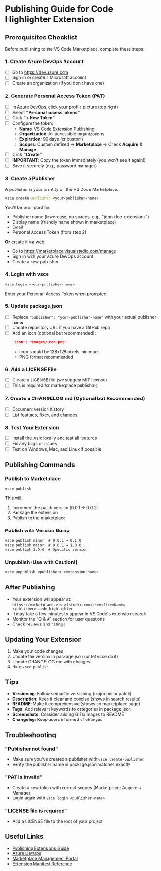 # Publishing Guide for Code Highlighter Extension

## Prerequisites Checklist

Before publishing to the VS Code Marketplace, complete these steps:

### 1. Create Azure DevOps Account
- [ ] Go to https://dev.azure.com
- [ ] Sign in or create a Microsoft account
- [ ] Create an organization (if you don't have one)

### 2. Generate Personal Access Token (PAT)
- [ ] In Azure DevOps, click your profile picture (top right)
- [ ] Select **"Personal access tokens"**
- [ ] Click **"+ New Token"**
- [ ] Configure the token:
  - **Name**: VS Code Extension Publishing
  - **Organization**: All accessible organizations
  - **Expiration**: 90 days (or custom)
  - **Scopes**: Custom defined → **Marketplace** → Check **Acquire** & **Manage**
- [ ] Click **"Create"**
- [ ] **IMPORTANT**: Copy the token immediately (you won't see it again!)
- [ ] Save it securely (e.g., password manager)

### 3. Create a Publisher
A publisher is your identity on the VS Code Marketplace.

```cmd
vsce create-publisher <your-publisher-name>
```

You'll be prompted for:
- Publisher name (lowercase, no spaces, e.g., "john-doe-extensions")
- Display name (friendly name shown in marketplace)
- Email
- Personal Access Token (from step 2)

**Or** create it via web:
- Go to https://marketplace.visualstudio.com/manage
- Sign in with your Azure DevOps account
- Create a new publisher

### 4. Login with vsce
```cmd
vsce login <your-publisher-name>
```
Enter your Personal Access Token when prompted.

### 5. Update package.json
- [ ] Replace `"publisher": "your-publisher-name"` with your actual publisher name
- [ ] Update repository URL if you have a GitHub repo
- [ ] Add an icon (optional but recommended):
  ```json
  "icon": "images/icon.png"
  ```
  - Icon should be 128x128 pixels minimum
  - PNG format recommended

### 6. Add a LICENSE File
- [ ] Create a LICENSE file (we suggest MIT license)
- [ ] This is required for marketplace publishing

### 7. Create a CHANGELOG.md (Optional but Recommended)
- [ ] Document version history
- [ ] List features, fixes, and changes

### 8. Test Your Extension
- [ ] Install the .vsix locally and test all features
- [ ] Fix any bugs or issues
- [ ] Test on Windows, Mac, and Linux if possible

## Publishing Commands

### Publish to Marketplace
```cmd
vsce publish
```

This will:
1. Increment the patch version (0.0.1 → 0.0.2)
2. Package the extension
3. Publish to the marketplace

### Publish with Version Bump
```cmd
vsce publish minor  # 0.0.1 → 0.1.0
vsce publish major  # 0.0.1 → 1.0.0
vsce publish 1.0.0  # Specific version
```

### Unpublish (Use with Caution!)
```cmd
vsce unpublish <publisher>.<extension-name>
```

## After Publishing

- Your extension will appear at: `https://marketplace.visualstudio.com/items?itemName=<publisher>.code-highlighter`
- It may take a few minutes to appear in VS Code's extension search
- Monitor the "Q & A" section for user questions
- Check reviews and ratings

## Updating Your Extension

1. Make your code changes
2. Update the version in package.json (or let vsce do it)
3. Update CHANGELOG.md with changes
4. Run: `vsce publish`

## Tips

- **Versioning**: Follow semantic versioning (major.minor.patch)
- **Description**: Keep it clear and concise (shows in search results)
- **README**: Make it comprehensive (shows on marketplace page)
- **Tags**: Add relevant keywords to categories in package.json
- **Screenshots**: Consider adding GIFs/images to README
- **Changelog**: Keep users informed of changes

## Troubleshooting

### "Publisher not found"
- Make sure you've created a publisher with `vsce create-publisher`
- Verify the publisher name in package.json matches exactly

### "PAT is invalid"
- Create a new token with correct scopes (Marketplace: Acquire + Manage)
- Login again with `vsce login <publisher-name>`

### "LICENSE file is required"
- Add a LICENSE file to the root of your project

## Useful Links

- [Publishing Extensions Guide](https://code.visualstudio.com/api/working-with-extensions/publishing-extension)
- [Azure DevOps](https://dev.azure.com)
- [Marketplace Management Portal](https://marketplace.visualstudio.com/manage)
- [Extension Manifest Reference](https://code.visualstudio.com/api/references/extension-manifest)

